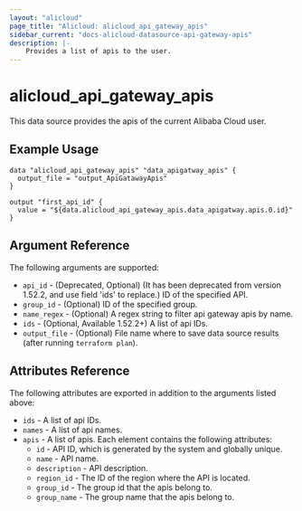 ```yaml
---
layout: "alicloud"
page_title: "Alicloud: alicloud_api_gateway_apis"
sidebar_current: "docs-alicloud-datasource-api-gateway-apis"
description: |-
    Provides a list of apis to the user.
---
```


# alicloud\_api\_gateway\_apis

This data source provides the apis of the current Alibaba Cloud user.

## Example Usage

```
data "alicloud_api_gateway_apis" "data_apigatway_apis" {
  output_file = "output_ApiGatawayApis"
}

output "first_api_id" {
  value = "${data.alicloud_api_gateway_apis.data_apigatway.apis.0.id}"
}
```

## Argument Reference

The following arguments are supported:

* `api_id` - (Deprecated, Optional) (It has been deprecated from version 1.52.2, and use field 'ids' to replace.) ID of the specified API.
* `group_id` - (Optional) ID of the specified group.
* `name_regex` - (Optional) A regex string to filter api gateway apis by name.
* `ids` - (Optional, Available 1.52.2+) A list of api IDs. 
* `output_file` - (Optional) File name where to save data source results (after running `terraform plan`).

## Attributes Reference

The following attributes are exported in addition to the arguments listed above:

* `ids` - A list of api IDs. 
* `names` - A list of api names. 
* `apis` - A list of apis. Each element contains the following attributes:
  * `id` - API ID, which is generated by the system and globally unique.
  * `name` - API name.
  * `description` - API description.
  * `region_id` - The ID of the region where the API is located.
  * `group_id` - The group id that the apis belong to.
  * `group_name` - The group name that the apis belong to.

